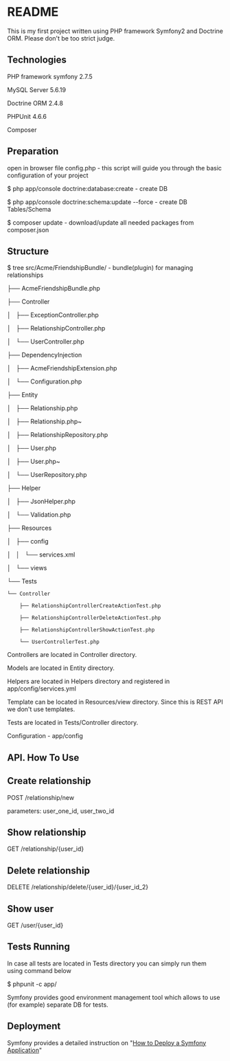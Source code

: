 README
==============

This is my first project written using PHP framework Symfony2 and Doctrine ORM. Please don't be too strict judge.	

Technologies
-----------------

PHP framework symfony 2.7.5

MySQL Server 5.6.19

Doctrine ORM 2.4.8

PHPUnit 4.6.6

Composer

Preparation
-----------------

open in browser file config.php - this script will guide you through the basic configuration of your project

$ php app/console doctrine:database:create - create DB

$ php app/console doctrine:schema:update --force  - create DB Tables/Schema

$ composer update - download/update all needed packages from composer.json



Structure
-----------------

$ tree src/Acme/FriendshipBundle/ - bundle(plugin) for managing relationships

├── AcmeFriendshipBundle.php

├── Controller

│   ├── ExceptionController.php

│   ├── RelationshipController.php

│   └── UserController.php

├── DependencyInjection

│   ├── AcmeFriendshipExtension.php

│   └── Configuration.php

├── Entity

│   ├── Relationship.php

│   ├── Relationship.php~

│   ├── RelationshipRepository.php

│   ├── User.php

│   ├── User.php~

│   └── UserRepository.php

├── Helper

│   ├── JsonHelper.php

│   └── Validation.php

├── Resources

│   ├── config

│   │   └── services.xml

│   └── views

└── Tests

    └── Controller

        ├── RelationshipControllerCreateActionTest.php

        ├── RelationshipControllerDeleteActionTest.php

        ├── RelationshipControllerShowActionTest.php

        └── UserControllerTest.php


Controllers are located in  Controller directory.

Models are located in Entity directory.

Helpers are located in Helpers directory and registered in app/config/services.yml

Template can be located in Resources/view directory. Since this is REST API we don't use templates.

Tests are located in Tests/Controller directory.

Configuration - app/config


API. How To Use
-----------------

Create relationship
-----------------
POST /relationship/new 

parameters: user_one_id, user_two_id

Show relationship
-----------------
GET /relationship/{user_id}

Delete relationship
-----------------
DELETE /relationship/delete/{user_id}/{user_id_2}

Show user
-----------------
GET /user/{user_id}

Tests Running
----------------

In case all tests are located in Tests directory you can simply run them using command below

$ phpunit -c app/

Symfony provides good environment management tool which allows to use (for example) separate DB for tests.


Deployment
----------------

Symfony provides a detailed instruction on "[How to Deploy a Symfony Application][1]"



[1]: http://symfony.com/doc/current/cookbook/deployment/tools.html